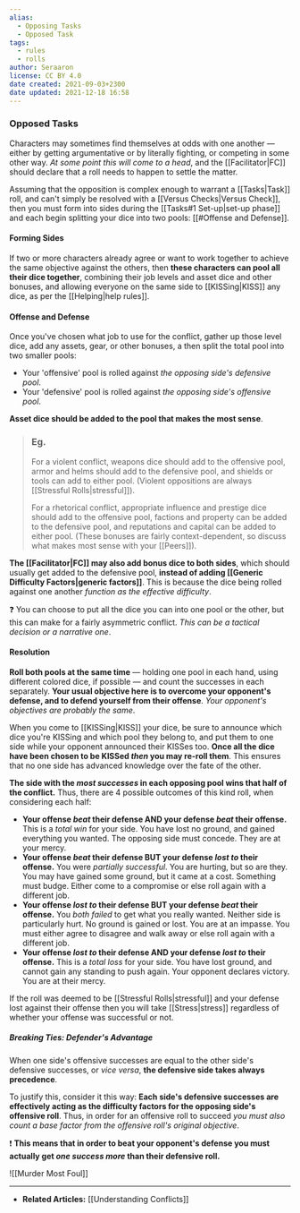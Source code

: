 ```yaml
---
alias:
  - Opposing Tasks
  - Opposed Task
tags:
  - rules
  - rolls
author: Seraaron
license: CC BY 4.0
date created: 2021-09-03+2300
date updated: 2021-12-18 16:58
---
```


### Opposed Tasks

Characters may sometimes find themselves at odds with one another — either by getting argumentative or by literally fighting, or competing in some other way. _At some point this will come to a head_, and the [[Facilitator|FC]] should declare that a roll needs to happen to settle the matter.

Assuming that the opposition is complex enough to warrant a [[Tasks|Task]] roll, and can't simply be resolved with a [[Versus Checks|Versus Check]], then you must form into sides during the [[Tasks#1 Set-up|set-up phase]] and each begin splitting your dice into two pools: [[#Offense and Defense]].

#### Forming Sides

If two or more characters already agree or want to work together to achieve the same objective against the others, then **these characters can pool all their dice together**, combining their job levels and asset dice and other bonuses, and allowing everyone on the same side to [[KISSing|KISS]] any dice, as per the [[Helping|help rules]].

#### Offense and Defense

Once you've chosen what job to use for the conflict, gather up those level dice, add any assets, gear, or other bonuses, a then split the total pool into two smaller pools:

- Your 'offensive' pool is rolled against _the opposing side's defensive pool_.
- Your 'defensive' pool is rolled against _the opposing side's offensive pool_.

**Asset dice should be added to the pool that makes the most sense**.

> ### Eg.
>
> For a violent conflict, weapons dice should add to the offensive pool, armor and helms should add to the defensive pool, and shields or tools can add to either pool. (Violent oppositions are always [[Stressful Rolls|stressful]]).
>
> For a rhetorical conflict, appropriate influence and prestige dice should add to the offensive pool, factions and property can be added to the defensive pool, and reputations and capital can be added to either pool. (These bonuses are fairly context-dependent, so discuss what makes most sense with your [[Peers]]).

**The [[Facilitator|FC]] may also add bonus dice to both sides**, which should usually get added to the defensive pool, **instead of adding [[Generic Difficulty Factors|generic factors]]**.  This is because the dice being rolled against one another _function as the effective difficulty_.

❓ You can choose to put all the dice you can into one pool or the other, but this can make for a fairly asymmetric conflict. _This can be a tactical decision or a narrative one_.

#### Resolution

**Roll both pools at the same time** — holding one pool in each hand, using different colored dice, if possible — and count the successes in each separately. **Your usual objective here is to overcome your opponent's defense, and to defend yourself from their offense**. _Your opponent's objectives are probably the same_.

When you come to [[KISSing|KISS]] your dice, be sure to announce which dice you're KISSing and which pool they belong to, and put them to one side while your opponent announced their KISSes too. **Once all the dice have been chosen  to be KISSed _then_ you may re-roll them**. This ensures that no one side has advanced knowledge over the fate of the other.

**The side with the _most successes_ in each opposing pool wins that half of the conflict.** Thus, there are 4 possible outcomes of this kind roll, when considering each half:

- **Your offense _beat_ their defense AND your defense _beat_ their offense.** This is a _total win_ for your side. You have lost no ground, and gained everything you wanted. The opposing side must concede. They are at your mercy.
- **Your offense _beat_ their defense BUT your defense  _lost to_ their offense.** You were _partially successful_. You are hurting, but so are they. You may have gained some ground, but it came at a cost. Something must budge. Either come to a compromise or else roll again with a different job.
- **Your offense _lost to_ their defense BUT your defense _beat_ their offense.** You _both failed_ to get what you really wanted. Neither side is particularly hurt. No ground is gained or lost. You are at an impasse. You must either agree to disagree and walk away or else roll again with a different job.
- **Your offense _lost to_ their defense AND your defense _lost to_ their offense.** This is a _total loss_ for your side. You have lost ground, and cannot gain any standing to push again. Your opponent declares victory. You are at their mercy.

If the roll was deemed to be [[Stressful Rolls|stressful]] and your defense lost against their offense then you will take [[Stress|stress]] regardless of whether your offense was successful or not.

##### Breaking Ties: Defender's Advantage

When one side's offensive successes are equal to the other side's defensive successes, or _vice versa_,  **the defensive side takes always precedence**.

To justify this, consider it this way: **Each side's defensive successes are effectively acting as the difficulty factors for the opposing side's offensive roll**. Thus, in order for an offensive roll to succeed _you must also count a base factor from the offensive roll's original objective_.

❗ **This means that in order to beat your opponent's defense you must actually get _one success more_ than their defensive roll.**

![[Murder Most Foul]]

---

- **Related Articles:** [[Understanding Conflicts]]

